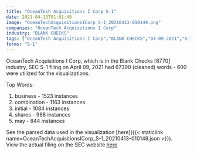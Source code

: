 ```yaml
---
title: "OceanTech Acquisitions I Corp S-1"
date: 2021-04-13T01:01:49
image: "OceanTechAcquisitionsICorp_S-1_20210413-010149.png"
companies: "OceanTech Acquisitions I Corp"
industry: "BLANK CHECKS"
tags: ["OceanTech Acquisitions I Corp","BLANK CHECKS","04-09-2021","S-1"]
forms: "S-1"
---
```

OceanTech Acquisitions I Corp, which is in the Blank Checks [6770] industry, SEC S-1 filing on April 09, 2021 had 67390 (cleaned) words - 600 were utilized for the visualizations.

Top Words:
1. business - 1523 instances
2. combination - 1163 instances
3. initial - 1084 instances
4. shares - 968 instances
5. may - 844 instances


See the parsed data used in the visualization [here]({{< staticlink name=OceanTechAcquisitionsICorp_S-1_20210413-010149.json >}}).  
View the actual filing on the SEC website [here](https://www.sec.gov/Archives/edgar/data/1846809/0001104659-21-048688.txt)